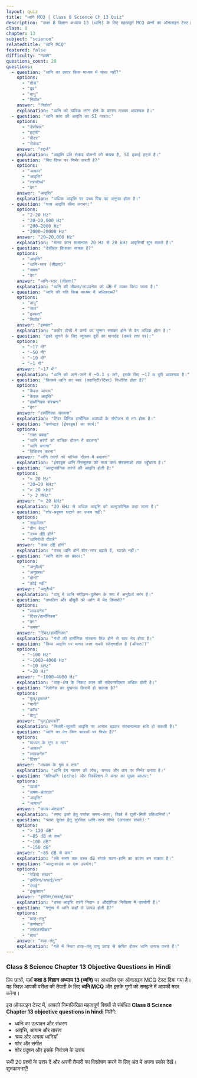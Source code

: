 ```yaml
---
layout: quiz
title: "ध्वनि MCQ | Class 8 Science Ch 13 Quiz"
description: "कक्षा 8 विज्ञान अध्याय 13 (ध्वनि) के लिए महत्वपूर्ण MCQ प्रश्नों का ऑनलाइन टेस्ट।"
class: 8
chapter: 13
subject: "science"
relatedtitle: "ध्वनि MCQ"
featured: false
difficulty: "मध्यम"
questions_count: 20
questions:
  - question: "ध्वनि का प्रसार किस माध्यम में संभव नहीं?"
    options:
      - "ठोस"
      - "द्रव"
      - "वायु"
      - "निर्वात"
    answer: "निर्वात"
    explanation: "ध्वनि को यांत्रिक तरंग होने के कारण माध्यम आवश्यक है।"
  - question: "ध्वनि तरंग की आवृत्ति का SI मात्रक:"
    options:
      - "डेसीबल"
      - "हर्ट्ज"
      - "मीटर"
      - "सेकंड"
    answer: "हर्ट्ज"
    explanation: "आवृत्ति प्रति सेकंड दोलनों की संख्या है, SI इकाई हर्ट्ज है।"
  - question: "पिच किस पर निर्भर करती है?"
    options:
      - "आयाम"
      - "आवृत्ति"
      - "तरंगदैर्घ्य"
      - "वेग"
    answer: "आवृत्ति"
    explanation: "अधिक आवृत्ति पर उच्च पिच का अनुभव होता है।"
  - question: "श्रव्य आवृत्ति सीमा लगभग:"
    options:
      - "2–20 Hz"
      - "20–20,000 Hz"
      - "200–2000 Hz"
      - "2000–20000 Hz"
    answer: "20–20,000 Hz"
    explanation: "मानव कान सामान्यतः 20 Hz से 20 kHz आवृत्तियाँ सुन सकते हैं।"
  - question: "डेसीबल किसका मात्रक है?"
    options:
      - "आवृत्ति"
      - "ध्वनि-स्तर (तीव्रता)"
      - "समय"
      - "वेग"
    answer: "ध्वनि-स्तर (तीव्रता)"
    explanation: "ध्वनि की तीव्रता/लाउडनेस को dB में व्यक्त किया जाता है।"
  - question: "ध्वनि की गति किस माध्यम में अधिकतम?"
    options:
      - "वायु"
      - "जल"
      - "इस्पात"
      - "निर्वात"
    answer: "इस्पात"
    explanation: "कठोर ठोसों में कणों का युग्मन सशक्त होने से वेग अधिक होता है।"
  - question: "इको सुनने के लिए न्यूनतम दूरी का मानदंड (कमरे ताप पर):"
    options:
      - "~17 मी"
      - "~50 मी"
      - "~10 मी"
      - "~1 मी"
    answer: "~17 मी"
    explanation: "ध्वनि को आने-जाने में ~0.1 s लगे, इसके लिए ~17 m दूरी आवश्यक है।"
  - question: "किससे ध्वनि का स्वर (क्वालिटी/टिंबर) निर्धारित होता है?"
    options:
      - "केवल आयाम"
      - "केवल आवृत्ति"
      - "हार्मोनिक्स संरचना"
      - "वेग"
    answer: "हार्मोनिक्स संरचना"
    explanation: "टिंबर विभिन्न हार्मोनिक अवयवों के संयोजन से तय होता है।"
  - question: "कर्णपटह (ईयरड्रम) का कार्य:"
    options:
      - "रक्त प्रवाह"
      - "ध्वनि तरंगों को यांत्रिक दोलन में बदलना"
      - "ध्वनि बनाना"
      - "विकिरण करना"
    answer: "ध्वनि तरंगों को यांत्रिक दोलन में बदलना"
    explanation: "ईयरड्रम ध्वनि स्तिमुलस को मध्य कर्ण संरचनाओं तक पहुँचाता है।"
  - question: "अल्ट्रासोनिक तरंगों की आवृत्ति होती है:"
    options:
      - "< 20 Hz"
      - "20–20 kHz"
      - "> 20 kHz"
      - "> 2 MHz"
    answer: "> 20 kHz"
    explanation: "20 kHz से अधिक आवृत्ति को अल्ट्रासोनिक कहा जाता है।"
  - question: "शोर-प्रदूषण घटाने का उपाय नहीं:"
    options:
      - "साइलेंसर"
      - "ग्रीन बेल्ट"
      - "उच्च dB हॉर्न"
      - "ध्वनिरोधी दीवारें"
    answer: "उच्च dB हॉर्न"
    explanation: "उच्च ध्वनि हॉर्न शोर-स्तर बढ़ाते हैं, घटाते नहीं।"
  - question: "ध्वनि तरंग का प्रकार:"
    options:
      - "अनुदैर्ध्य"
      - "अनुप्रस्थ"
      - "दोनों"
      - "कोई नहीं"
    answer: "अनुदैर्ध्य"
    explanation: "वायु में ध्वनि संपीड़न-दुर्लभन के रूप में अनुदैर्ध्य तरंग है।"
  - question: "वायलिन और बाँसुरी की ध्वनि में भेद किससे?"
    options:
      - "लाउडनेस"
      - "टिंबर/हार्मोनिक्स"
      - "वेग"
      - "समय"
    answer: "टिंबर/हार्मोनिक्स"
    explanation: "यंत्रों की हार्मोनिक संरचना भिन्न होने से स्वर भेद होता है।"
  - question: "किस आवृत्ति पर मानव कान सबसे संवेदनशील है (औसत)?"
    options:
      - "~100 Hz"
      - "~1000–4000 Hz"
      - "~10 kHz"
      - "~20 Hz"
    answer: "~1000–4000 Hz"
    explanation: "वाक्-क्षेत्र के निकट कान की संवेदनशीलता अधिक होती है।"
  - question: "रेज़ोनेंस का दुष्प्रभाव किसमें हो सकता है?"
    options:
      - "पुल/इमारतें"
      - "पानी"
      - "काँच"
      - "वायु"
    answer: "पुल/इमारतें"
    explanation: "मिलती-जुलती आवृत्ति पर आयाम बढ़कर संरचनात्मक क्षति हो सकती है।"
  - question: "ध्वनि का वेग किन कारकों पर निर्भर है?"
    options:
      - "माध्यम के गुण व ताप"
      - "आयाम"
      - "लाउडनेस"
      - "टिंबर"
    answer: "माध्यम के गुण व ताप"
    explanation: "ध्वनि वेग माध्यम की लोच, घनत्व और ताप पर निर्भर करता है।"
  - question: "प्रतिध्वनि (echo) और रिवर्बरेशन में अंतर का मुख्य आधार:"
    options:
      - "ऊर्जा"
      - "समय-अंतराल"
      - "आवृत्ति"
      - "आयाम"
    answer: "समय-अंतराल"
    explanation: "स्पष्ट इको हेतु पर्याप्त समय-अंतर; रिवर्ब में घुली-मिली प्रतिध्वनियाँ।"
  - question: "श्रवण सुरक्षा हेतु सुरक्षित ध्वनि-स्तर सीमा (लगातार संपर्क):"
    options:
      - "> 120 dB"
      - "~85 dB से कम"
      - "~100 dB"
      - "~150 dB"
    answer: "~85 dB से कम"
    explanation: "लंबे समय तक उच्च dB संपर्क श्रवण-हानि का कारण बन सकता है।"
  - question: "अल्ट्रासाउंड का एक उपयोग:"
    options:
      - "रेडियो संचार"
      - "इमेजिंग/सफाई/माप"
      - "रंगाई"
      - "इंसुलेशन"
    answer: "इमेजिंग/सफाई/माप"
    explanation: "उच्च आवृत्ति तरंगें निदान व औद्योगिक निरीक्षण में उपयोगी हैं।"
  - question: "मनुष्य में ध्वनि कहाँ से उत्पन्न होती है?"
    options:
      - "वाक्-तंतु"
      - "कर्णपटह"
      - "लाउडस्पीकर"
      - "हाथ"
    answer: "वाक्-तंतु"
    explanation: "गले में स्थित वाक्-तंतु वायु प्रवाह से कंपित होकर ध्वनि उत्पन्न करते हैं।"
---
```


### Class 8 Science Chapter 13 Objective Questions in Hindi

प्रिय छात्रों, यहाँ **कक्षा 8 विज्ञान अध्याय 13 (ध्वनि)** पर आधारित एक ऑनलाइन MCQ टेस्ट दिया गया है। यह क्विज़ आपकी परीक्षा की तैयारी के लिए **ध्वनि MCQ** और इसके गुणों को समझने में आपकी मदद करेगा।

इस ऑनलाइन टेस्ट में, आपको निम्नलिखित महत्वपूर्ण विषयों से संबंधित **Class 8 Science Chapter 13 objective questions in hindi** मिलेंगे:
- ध्वनि का उत्पादन और संचरण
- आवृत्ति, आयाम और तारत्व
- श्रव्य और अश्रव्य ध्वनियाँ
- शोर और संगीत
- शोर प्रदूषण और इसके नियंत्रण के उपाय

सभी 20 प्रश्नों के उत्तर दें और अपनी तैयारी का विश्लेषण करने के लिए अंत में अपना स्कोर देखें। शुभकामनाएँ!